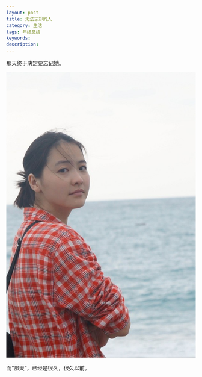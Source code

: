 ```yaml
---
layout: post
title: 无法忘却的人
category: 生活
tags: 年终总结
keywords: 
description: 
---
```


  那天终于决定要忘记她。
  
  ![lemon](public/img/figure/lemon.jpg)
  
  而“那天”，已经是很久，很久以前。
